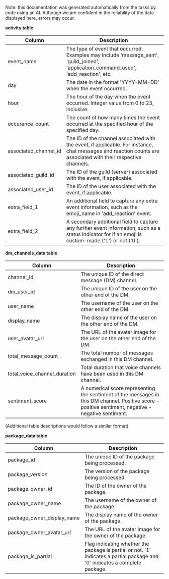 Note: this documentation was generated automatically from the tasks.py code using an AI. Although we are confident in the reliability of the data displayed here, errors may occur.


**activity table**

|Column|Description|
|--|--|
|event_name|The type of event that occurred. Examples may include 'message_sent', 'guild_joined', 'application_command_used', 'add_reaction', etc.|
|day|The date in the format 'YYYY-MM-DD' when the event occurred.|
|hour|The hour of the day when the event occurred. Integer value from 0 to 23, inclusive.|
|occurence_count|The count of how many times the event occurred at the specified hour of the specified day.|
|associated_channel_id|The ID of the channel associated with the event, if applicable. For instance, chat messages and reaction counts are associated with their respective channels.|
|associated_guild_id|The ID of the guild (server) associated with the event, if applicable.|
|associated_user_id|The ID of the user associated with the event, if applicable.|
|extra_field_1|An additional field to capture any extra event information, such as the emoji_name in 'add_reaction' event.|
|extra_field_2|A secondary additional field to capture any further event information, such as a status indicator for if an emoji is custom-made ('1') or not ('0').|

**dm_channels_data table**

|Column|Description|
|--|--|
|channel_id|The unique ID of the direct message (DM) channel.|
|dm_user_id|The unique ID of the user on the other end of the DM.|
|user_name|The username of the user on the other end of the DM.|
|display_name|The display name of the user on the other end of the DM.|
|user_avatar_url|The URL of the avatar image for the user on the other end of the DM.|
|total_message_count|The total number of messages exchanged in this DM channel.|
|total_voice_channel_duration|Total duration that voice channels have been used in this DM channel.|
|sentiment_score|A numerical score representing the sentiment of the messages in this DM channel. Positive score - positive sentiment, negative - negative sentiment.|

(Additional table descriptions would follow a similar format)

**package_data table**

|Column|Description|
|--|--|
|package_id|The unique ID of the package being processed.|
|package_version|The version of the package being processed.|
|package_owner_id|The ID of the owner of the package.|
|package_owner_name|The username of the owner of the package.|
|package_owner_display_name|The display name of the owner of the package.|
|package_owner_avatar_url|The URL of the avatar image for the owner of the package.|
|package_is_partial|Flag indicating whether the package is partial or not. '1' indicates a partial package and '0' indicates a complete package.|